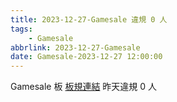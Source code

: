 ```yaml
---
title: 2023-12-27-Gamesale 違規 0 人
tags:
    - Gamesale
abbrlink: 2023-12-27-Gamesale
date: Gamesale-2023-12-27 12:00:00
---
```

Gamesale 板 [板規連結](https://www.ptt.cc/bbs/Gossiping/M.1637425085.A.07D.html)
昨天違規 0 人
